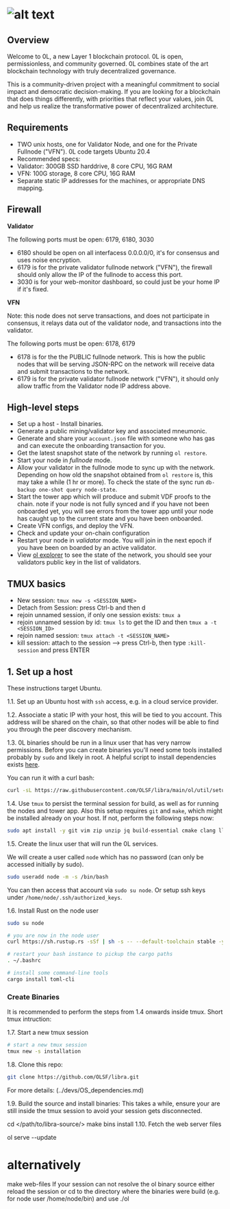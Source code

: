 # ![alt text](https://raw.githubusercontent.com/ksalab/nodes/main/logo/0L-text.png "0L network")

## Overview

Welcome to 0L, a new Layer 1 blockchain protocol. 0L is open, permissionless, and community governed. 0L combines state of the art blockchain technology with truly decentralized governance.

This is a community-driven project with a meaningful commitment to social impact and democratic decision-making. If you are looking for a blockchain that does things differently, with priorities that reflect your values, join 0L and help us realize the transformative power of decentralized architecture. 

## Requirements

- TWO unix hosts, one for Validator Node, and one for the Private Fullnode ("VFN"). 0L code targets Ubuntu 20.4
- Recommended specs:
 - Validator: 300GB SSD harddrive, 8 core CPU, 16G RAM
 - VFN: 100G storage, 8 core CPU, 16G RAM
- Separate static IP addresses for the machines, or appropriate DNS mapping.

## Firewall

**Validator**

The following ports must be open: 6179, 6180, 3030

- 6180 should be open on all interfacess 0.0.0.0/0, it's for consensus and uses noise encryption.
- 6179 is for the private validator fullnode network ("VFN"), the firewall should only allow the IP of the fullnode to access this port.
- 3030 is for your web-monitor dashboard, so could just be your home IP if it's fixed.

**VFN**

Note: this node does not serve transactions, and does not participate in consensus, it relays data out of the validator node, and transactions into the validator.

The following ports must be open: 6178, 6179

- 6178 is for the the PUBLIC fullnode network. This is how the public nodes that will be serving JSON-RPC on the network will receive data and submit transactions to the network.
- 6179 is for the private validator fullnode network ("VFN"), it should only allow traffic from the Validator node IP address above.

## High-level steps

- Set up a host - Install binaries.
- Generate a public mining/validator key and associated mneumonic.
 - Generate and share your `account.json` file with someone who has gas and can execute the onboarding transaction for you.
- Get the latest snapshot state of the network by running `ol restore`.
- Start your node in *fullnode* mode.
 - Allow your validator in the fullnode mode to sync up with the network. Depending on how old the snapshot obtained from `ol restore` is, this may take a while (1 hr or more). To check the state of the sync run `db-backup one-shot query node-state`.
- Start the tower app which will produce and submit VDF proofs to the chain.
note if your node is not fully synced and if you have not been onboarded yet, you will see errors from the tower app until your node has caught up to the current state and you have been onboarded.
- Create VFN configs, and deploy the VFN.
 - Check and update your on-chain configuration
- Restart your node in *validator* mode. You will join in the next epoch if you have been on boarded by an active validator.
- View [ol explorer](https://0lexplorer.io/) to see the state of the network, you should see your validators public key in the list of validators.

## TMUX basics

- New session: `tmux new -s <SESSION_NAME>`
- Detach from Session: press Ctrl-b and then d
- rejoin unnamed session, if only one session exists: `tmux a`
- rejoin unnamed session by id: `tmux ls` to get the ID and then `tmux a -t <SESSION_ID>`
- rejoin named session: `tmux attach -t <SESSION_NAME>`
- kill session: attach to the session --> press Ctrl-b, then type `:kill-session` and press ENTER

## 1. Set up a host

These instructions target Ubuntu.

1.1. Set up an Ubuntu host with `ssh` access, e.g. in a cloud service provider.

1.2. Associate a static IP with your host, this will be tied to you account. This address will be shared on the chain, so that other nodes will be able to find you through the peer discovery mechanism.

1.3. 0L binaries should be run in a linux user that has very narrow permissions. Before you can create binaries you'll need some tools installed probably by `sudo` and likely in root. A helpful script to install dependencies exists [here](github.com/OLSF/libra/main/ol/util/setup.sh).

You can run it with a curl bash:

```bash
curl -sL https://raw.githubusercontent.com/OLSF/libra/main/ol/util/setup.sh | bash
```

1.4. Use `tmux` to persist the terminal session for build, as well as for running the nodes and tower app. Also this setup requires `git` and `make`, which might be installed already on your host. If not, perform the following steps now:

```bash
sudo apt install -y git vim zip unzip jq build-essential cmake clang llvm libgmp-dev secure-delete pkg-config libssl-dev lld
```

1.5. Create the linux user that will run the 0L services.

We will create a user called `node` which has no password (can only be accessed initially by sudo).

```bash
sudo useradd node -m -s /bin/bash
```

You can then access that account via `sudo su node`. Or setup ssh keys under `/home/node/.ssh/authorized_keys`.

1.6. Install Rust on the node user

```bash
sudo su node

# you are now in the node user
curl https://sh.rustup.rs -sSf | sh -s -- --default-toolchain stable -y

# restart your bash instance to pickup the cargo paths
. ~/.bashrc

# install some command-line tools
cargo install toml-cli
```

### Create Binaries

It is recommended to perform the steps from 1.4 onwards inside tmux. Short tmux intruction:

1.7. Start a new tmux session

```bash
# start a new tmux session
tmux new -s installation
```

1.8. Clone this repo:

```bash
git clone https://github.com/OLSF/libra.git
```

For more details: (../devs/OS_dependencies.md)

1.9. Build the source and install binaries: This takes a while, ensure your are still inside the tmux session to avoid your session gets disconnected.

cd </path/to/libra-source/> 
make bins install
1.10. Fetch the web server files

ol serve --update

# alternatively
make web-files
If your session can not resolve the ol binary source either reload the session or cd to the directory where the binaries were build (e.g. for node user /home/node/bin) and use ./ol
